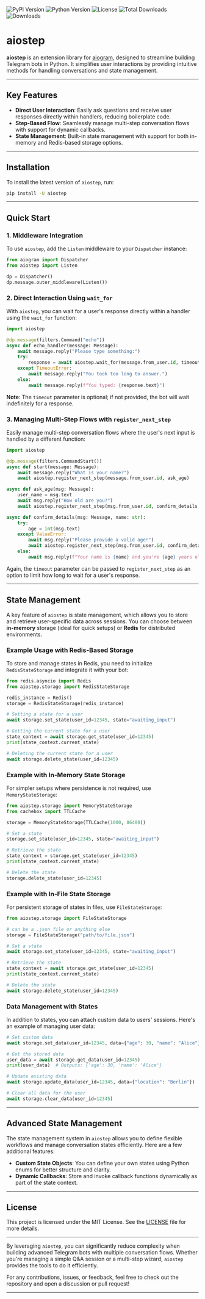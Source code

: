 ![PyPI Version](https://img.shields.io/pypi/v/aiostep)
![Python Version](https://img.shields.io/pypi/pyversions/aiostep)
![License](https://img.shields.io/pypi/l/aiostep)
![Total Downloads](https://static.pepy.tech/badge/aiostep)
![Downloads](https://img.shields.io/pypi/dm/aiostep)

# aiostep

**aiostep** is an extension library for [aiogram](https://github.com/aiogram/aiogram), designed to streamline building Telegram bots in Python. It simplifies user interactions by providing intuitive methods for handling conversations and state management.

---

## Key Features

- **Direct User Interaction**: Easily ask questions and receive user responses directly within handlers, reducing boilerplate code.
- **Step-Based Flow**: Seamlessly manage multi-step conversation flows with support for dynamic callbacks.
- **State Management**: Built-in state management with support for both in-memory and Redis-based storage options.

---

## Installation

To install the latest version of `aiostep`, run:

```bash
pip install -U aiostep
```

---

## Quick Start

### 1. Middleware Integration

To use `aiostep`, add the `Listen` middleware to your `Dispatcher` instance:

```python
from aiogram import Dispatcher
from aiostep import Listen

dp = Dispatcher()
dp.message.outer_middleware(Listen())
```

### 2. Direct Interaction Using `wait_for`

With `aiostep`, you can wait for a user's response directly within a handler using the `wait_for` function:

```python
import aiostep

@dp.message(filters.Command("echo"))
async def echo_handler(message: Message):
    await message.reply("Please type something:")
    try:
        response = await aiostep.wait_for(message.from_user.id, timeout=25)  # timeout is optional
    except TimeoutError:
        await message.reply("You took too long to answer.")
    else:
        await message.reply(f"You typed: {response.text}")
```

**Note**: The `timeout` parameter is optional; if not provided, the bot will wait indefinitely for a response.

### 3. Managing Multi-Step Flows with `register_next_step`

Easily manage multi-step conversation flows where the user's next input is handled by a different function:

```python
import aiostep

@dp.message(filters.CommandStart())
async def start(message: Message):
    await message.reply("What is your name?")
    await aiostep.register_next_step(message.from_user.id, ask_age)

async def ask_age(msg: Message):
    user_name = msg.text
    await msg.reply("How old are you?")
    await aiostep.register_next_step(msg.from_user.id, confirm_details, kwargs={"name": user_name})

async def confirm_details(msg: Message, name: str):
    try:
        age = int(msg.text)
    except ValueError:
        await msg.reply("Please provide a valid age!")
        await aiostep.register_next_step(msg.from_user.id, confirm_details, kwargs={"name": name})
    else:
        await msg.reply(f"Your name is {name} and you're {age} years old. Thanks!")
```

Again, the `timeout` parameter can be passed to `register_next_step` as an option to limit how long to wait for a user's response.

---

## State Management

A key feature of `aiostep` is state management, which allows you to store and retrieve user-specific data across sessions. You can choose between **in-memory** storage (ideal for quick setups) or **Redis** for distributed environments.

### Example Usage with Redis-Based Storage

To store and manage states in Redis, you need to initialize `RedisStateStorage` and integrate it with your bot:

```python
from redis.asyncio import Redis
from aiostep.storage import RedisStateStorage

redis_instance = Redis()
storage = RedisStateStorage(redis_instance)

# Setting a state for a user
await storage.set_state(user_id=12345, state="awaiting_input")

# Getting the current state for a user
state_context = await storage.get_state(user_id=12345)
print(state_context.current_state)

# Deleting the current state for a user
await storage.delete_state(user_id=12345)
```

### Example with In-Memory State Storage

For simpler setups where persistence is not required, use `MemoryStateStorage`:

```python
from aiostep.storage import MemoryStateStorage
from cachebox import TTLCache

storage = MemoryStateStorage(TTLCache(1000, 86400))

# Set a state
storage.set_state(user_id=12345, state="awaiting_input")

# Retrieve the state
state_context = storage.get_state(user_id=12345)
print(state_context.current_state)

# Delete the state
storage.delete_state(user_id=12345)
```

### Example with In-File State Storage

For persistent storage of states in files, use `FileStateStorage`:

```python
from aiostep.storage import FileStateStorage

# can be a .json file or anything else
storage = FileStateStorage("path/to/file.json")

# Set a state
await storage.set_state(user_id=12345, state="awaiting_input")

# Retrieve the state
state_context = await storage.get_state(user_id=12345)
print(state_context.current_state)

# Delete the state
await storage.delete_state(user_id=12345)
```

### Data Management with States

In addition to states, you can attach custom data to users' sessions. Here's an example of managing user data:

```python
# Set custom data
await storage.set_data(user_id=12345, data={"age": 30, "name": "Alice"})

# Get the stored data
user_data = await storage.get_data(user_id=12345)
print(user_data)  # Outputs: {'age': 30, 'name': 'Alice'}

# Update existing data
await storage.update_data(user_id=12345, data={"location": "Berlin"})

# Clear all data for the user
await storage.clear_data(user_id=12345)
```

---

## Advanced State Management

The state management system in `aiostep` allows you to define flexible workflows and manage conversation states efficiently. Here are a few additional features:

- **Custom State Objects**: You can define your own states using Python enums for better structure and clarity.
- **Dynamic Callbacks**: Store and invoke callback functions dynamically as part of the state context.

---

## License

This project is licensed under the MIT License. See the [LICENSE](LICENSE) file for more details.

---

By leveraging `aiostep`, you can significantly reduce complexity when building advanced Telegram bots with multiple conversation flows. Whether you're managing a simple Q&A session or a multi-step wizard, `aiostep` provides the tools to do it efficiently.

For any contributions, issues, or feedback, feel free to check out the repository and open a discussion or pull request!

---
